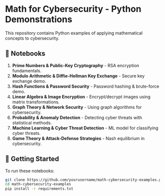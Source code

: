 # Math for Cybersecurity - Python Demonstrations

This repository contains Python examples of applying mathematical concepts to cybersecurity.

## 📂 Notebooks

1. **Prime Numbers & Public-Key Cryptography** - RSA encryption fundamentals.
2. **Modulo Arithmetic & Diffie-Hellman Key Exchange** - Secure key exchange demo.
3. **Hash Functions & Password Security** - Password hashing & brute-force demo.
4. **Linear Algebra & Image Encryption** - Encrypt/decrypt images using matrix transformations.
5. **Graph Theory & Network Security** - Using graph algorithms for cybersecurity.
6. **Probability & Anomaly Detection** - Detecting cyber threats with statistical methods.
7. **Machine Learning & Cyber Threat Detection** - ML model for classifying cyber threats.
8. **Game Theory & Attack-Defense Strategies** - Nash equilibrium in cybersecurity.

## 📌 Getting Started
To run these notebooks:
```bash
git clone https://github.com/yourusername/math-cybersecurity-examples.git
cd math-cybersecurity-examples
pip install -r requirements.txt
